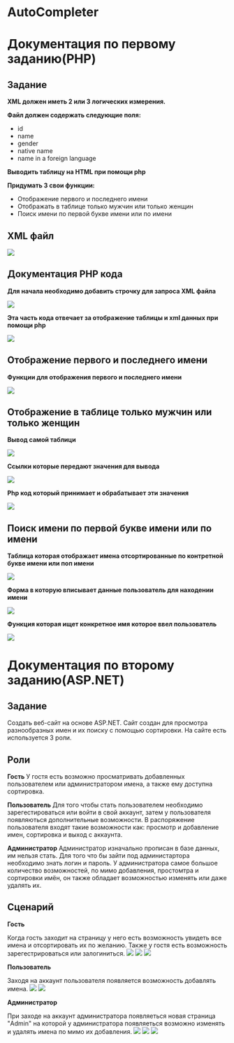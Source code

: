 # AutoCompleter
# Документация по первому заданию(PHP)
## Задание

**XML должен иметь 2 или 3 логических измерения.**

**Файл должен содержать следующие поля:**
  - id
  - name
  - gender
  - native name
  - name in a foreign language

**Выводить таблицу на HTML при помощи php**

**Придумать 3 свои функции:**
  - Отображение первого и последнего имени
  - Отображать в таблице только мужчин или только женщин
  - Поиск имени по первой букве имени или по имени
  
## XML файл
![](https://github.com/RaplinK/AutoCompleter/blob/master/Images/3.PNG)
## Документация PHP кода

**Для начала необходимо добавить строчку для запроса XML файла**

![](https://github.com/RaplinK/AutoCompleter/blob/master/Images/18.PNG)

**Эта часть кода отвечает за отображение таблицы и xml данных при помощи php**

![](https://github.com/RaplinK/AutoCompleter/blob/master/Images/11.PNG)
## Отображение первого и последнего имени

**Функции для отображения первого и последнего имени**

![](https://github.com/RaplinK/AutoCompleter/blob/master/Images/12.PNG)
## Отображение в таблице только мужчин или только женщин

**Вывод самой таблици**

![](https://github.com/RaplinK/AutoCompleter/blob/master/Images/14.PNG)

**Ссылки которые передают значения для вывода**

![](https://github.com/RaplinK/AutoCompleter/blob/master/Images/13.PNG)

**Php код который принимает и обрабатывает эти значения**

![](https://github.com/RaplinK/AutoCompleter/blob/master/Images/17.PNG)
## Поиск имени по первой букве имени или по имени

**Таблица которая отображает имена отсортированные по контретной букве имени или поп имени**

![](https://github.com/RaplinK/AutoCompleter/blob/master/Images/16.PNG)

**Форма в которую вписывает данные пользователь для находении имени**

![](https://github.com/RaplinK/AutoCompleter/blob/master/Images/15.PNG)

**Функция которая ищет конкретное имя которое ввел пользователь**

![](https://github.com/RaplinK/AutoCompleter/blob/master/Images/19.PNG)
# Документация по второму заданию(ASP.NET)
## Задание
Создать веб-сайт на основе ASP.NET. Сайт создан для просмотра разнообразных имен и их поиску с помощью сортировки. На сайте есть используется 3 роли.
## Роли

**Гость**
У гостя есть возможно просматривать добавленных пользователем или администратором имена, а также ему доступна сортировка. 

**Пользователь**
Для того чтобы стать пользователем необходимо зарегестироваться или войти в свой аккаунт, затем у пользователя появляються дополнительные возможности. В распоряжение пользователя входят такие возможности как: просмотр и добавление имен, сортировка и выход с аккаунта. 

**Администратор**
Администратор изначально прописан в базе данных, им нельзя стать. Для того что бы зайти под администартора необходимо знать логин и пароль.  У администратора самое большое количество возможностей, по мимо добавления, простомтра и сортировки имён, он также обладает возможностью изменять или даже удалять их.
## Сценарий

**Гость**

Когда гость заходит на страницу у него есть возможность увидеть все имена и отсортировать их по желанию. Также у гостя есть возможность зарегестрироваться или залогиниться.
![](https://github.com/RaplinK/AutoCompleter/blob/master/Images/1.PNG)
![](https://github.com/RaplinK/AutoCompleter/blob/master/Images/2.PNG)
![](https://github.com/RaplinK/AutoCompleter/blob/master/Images/4.PNG)

**Пользователь**

Заходя на аккаунт пользователя появляется возможность добавлять имена.
![](https://github.com/RaplinK/AutoCompleter/blob/master/Images/5.PNG)
![](https://github.com/RaplinK/AutoCompleter/blob/master/Images/6.PNG)

**Администратор**

При заходе на аккаунт администратора появляеться новая страница "Admin" на которой у администратора появляеться возможно изменять и удалять имена по мимо их добавления.
![](https://github.com/RaplinK/AutoCompleter/blob/master/Images/10.PNG)
![](https://github.com/RaplinK/AutoCompleter/blob/master/Images/7.PNG)
![](https://github.com/RaplinK/AutoCompleter/blob/master/Images/8.PNG)
